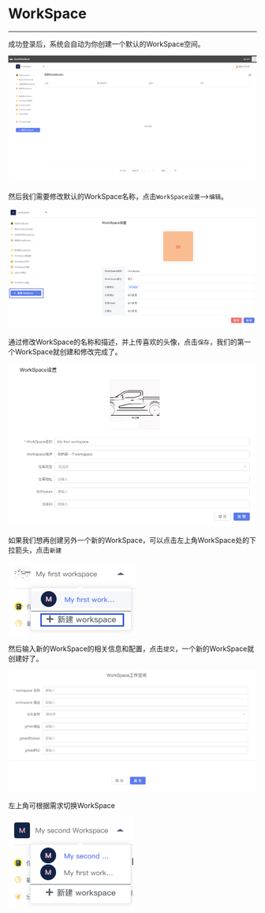 # WorkSpace
---
成功登录后，系统会自动为你创建一个默认的WorkSpace空间。

![图 27](../images/66e079028547834cff298270823fbc135ff64af8d6cfca0a8901c18c4375abe3.png)  


然后我们需要修改默认的WorkSpace名称，点击`WorkSpace设置`-->`编辑`。

![图 28](../images/a4d1d202669f568b84dc573e105610f215c79321be6cc346cd2424e42afbd4ba.png)  

通过修改WorkSpace的名称和描述，并上传喜欢的头像，点击`保存`，我们的第一个WorkSpace就创建和修改完成了。

![图 29](../images/679cc31de817cfe18e02802989854c2f31d95fec8396b0c859c384c24b0d0458.png)  


如果我们想再创建另外一个新的WorkSpace，可以点击左上角WorkSpace处的下拉箭头，点击`新建`

![图 30](../images/ebe4eaf923218346d5e34fa8aa77c9300b583c915900af3551e9352adbd31c4f.png)  

然后输入新的WorkSpace的相关信息和配置，点击`提交`，一个新的WorkSpace就创建好了。

![图 31](../images/94605c14c0fb9fdee6893ed9a1c7112807e87b3722becac8235f8af0288c2c2d.png) 

左上角可根据需求切换WorkSpace

![图 32](../images/80283774bbf123ed04218037a88244366d13bf6376f50a91011a1dd7e83f323e.png)  
